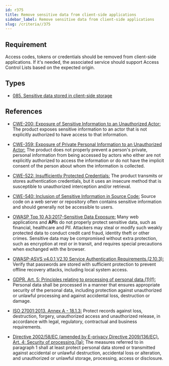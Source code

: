 ```yaml
---
id: r375
title: Remove sensitive data from client-side applications
sidebar_label: Remove sensitive data from client-side applications
slug: /criteria//375
---
```


## Requirement

Access codes, tokens or credentials
should be removed from client-side applications.
If it's needed,
the associated service
should support Access Control Lists
based on the expected origin.

## Types

- [085. Sensitive data stored in client-side storage](/types/085)

## References

- [CWE-200: Exposure of Sensitive Information to an Unauthorized Actor:](https://cwe.mitre.org/data/definitions/200.html)
The product exposes sensitive information
to an actor that is not explicitly authorized
to have access to that information.

- [CWE-359: Exposure of Private Personal Information to an Unauthorized Actor:](https://cwe.mitre.org/data/definitions/359.html)
The product does not properly prevent
a person's private,
personal information
from being accessed by actors
who either are not explicitly authorized
to access the information
or do not have the implicit consent of the person
about whom the information is collected.

- [CWE-522: Insufficiently Protected Credentials:](https://cwe.mitre.org/data/definitions/522.html)
The product transmits
or stores authentication credentials,
but it uses an insecure method
that is susceptible to unauthorized interception
and/or retrieval.

- [CWE-540: Inclusion of Sensitive Information in Source Code:](https://cwe.mitre.org/data/definitions/540.html)
Source code on a web server
or repository often contains sensitive information
and should generally not be accessible to users.

- [OWASP Top 10 A3:2017-Sensitive Data Exposure:](https://owasp.org/www-project-top-ten/OWASP_Top_Ten_2017/Top_10-2017_A3-Sensitive_Data_Exposure)
Many web applications and **API**s
do not properly protect sensitive data,
such as financial,
healthcare and *PII*.
Attackers may steal
or modify such weakly protected data
to conduct credit card fraud,
identity theft or other crimes.
Sensitive data may be compromised
without extra protection,
such as encryption at rest or in transit,
and requires special precautions
when exchanged with the browser.

- [OWASP-ASVS v4.0.1 V2.10 Service Authentication Requirements.(2.10.3):](https://owasp.org/www-pdf-archive/OWASP_Application_Security_Verification_Standard_4.0-en.pdf)
Verify that passwords are stored
with sufficient protection
to prevent offline recovery attacks,
including local system access.

- [GDPR. Art. 5: Principles relating to processing of personal data.(1)(f):](https://gdpr-info.eu/art-5-gdpr/)
Personal data shall be processed in a manner
that ensures appropriate security
of the personal data,
including protection against unauthorized
or unlawful processing
and against accidental loss,
destruction or damage.

- [ISO 27001:2013. Annex A - 18.1.3:](https://www.iso.org/obp/ui/#iso:std:54534:en)
Protect records against loss,
destruction, forgery,
unauthorized access
and unauthorized release,
in accordance with legal,
regulatory, contractual
and business requirements.

- [Directive 2002/58/EC (amended by E-privacy Directive 2009/136/EC). Art. 4: Security of processing.(1a):](https://eur-lex.europa.eu/legal-content/EN/TXT/PDF/?uri=CELEX:02002L0058-20091219)
The measures referred to
in paragraph 1 shall at least protect
personal data stored or transmitted
against accidental or unlawful destruction,
accidental loss or alteration,
and unauthorized or unlawful storage,
processing, access or disclosure.
